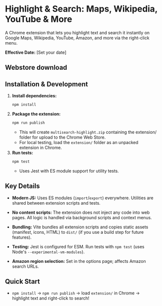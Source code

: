 # Highlight & Search: Maps, Wikipedia, YouTube & More

A Chrome extension that lets you highlight text and search it instantly on Google Maps, Wikipedia, YouTube, Amazon, and more via the right-click menu.

**Effective Date:** [Set your date]  
## Webstore download
<!-- TODO -->

## Installation & Development

1. **Install dependencies:**
   ```sh
   npm install
   ```
2. **Package the extension:**
   ```sh
   npm run publish
   ```
   - This will create `multisearch-highlight.zip` containing the extension/ folder for upload to the Chrome Web Store.
   - For local testing, load the `extension/` folder as an unpacked extension in Chrome.
3. **Run tests:**
   ```sh
   npm test
   ```
   - Uses Jest with ES module support for utility tests.

## Key Details

- **Modern JS:** Uses ES modules (`import`/`export`) everywhere. Utilities are shared between extension scripts and tests.
- **No content scripts:** The extension does not inject any code into web pages. All logic is handled via background scripts and context menus.
- **Bundling:** Vite bundles all extension scripts and copies static assets (manifest, icons, HTML) to `dist/` (if you use a build step for future features).
- **Testing:** Jest is configured for ESM. Run tests with `npm test` (uses Node's `--experimental-vm-modules`).

- **Amazon region selection:** Set in the options page; affects Amazon search URLs.

## Quick Start

- `npm install` → `npm run publish` → load `extension/` in Chrome → highlight text and right-click to search!

